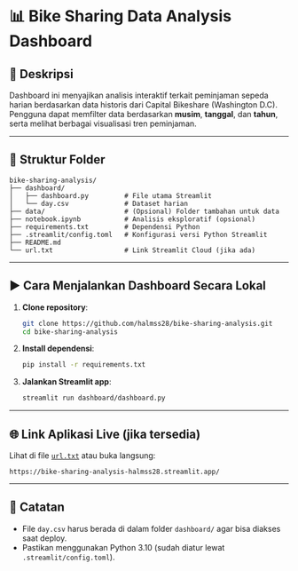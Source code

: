 # 📊 Bike Sharing Data Analysis Dashboard

## 📝 Deskripsi
Dashboard ini menyajikan analisis interaktif terkait peminjaman sepeda harian berdasarkan data historis dari Capital Bikeshare (Washington D.C).  
Pengguna dapat memfilter data berdasarkan **musim**, **tanggal**, dan **tahun**, serta melihat berbagai visualisasi tren peminjaman.

---

## 📁 Struktur Folder

```
bike-sharing-analysis/
├── dashboard/
│   ├── dashboard.py         # File utama Streamlit
│   └── day.csv              # Dataset harian
├── data/                    # (Opsional) Folder tambahan untuk data
├── notebook.ipynb           # Analisis eksploratif (opsional)
├── requirements.txt         # Dependensi Python
├── .streamlit/config.toml   # Konfigurasi versi Python Streamlit
├── README.md
└── url.txt                  # Link Streamlit Cloud (jika ada)
```

---

## ▶️ Cara Menjalankan Dashboard Secara Lokal

1. **Clone repository**:
   ```bash
   git clone https://github.com/halmss28/bike-sharing-analysis.git
   cd bike-sharing-analysis
   ```

2. **Install dependensi**:
   ```bash
   pip install -r requirements.txt
   ```

3. **Jalankan Streamlit app**:
   ```bash
   streamlit run dashboard/dashboard.py
   ```

---

## 🌐 Link Aplikasi Live (jika tersedia)

Lihat di file [`url.txt`](url.txt) atau buka langsung:
```
https://bike-sharing-analysis-halmss28.streamlit.app/
```

---

## 📌 Catatan

- File `day.csv` harus berada di dalam folder `dashboard/` agar bisa diakses saat deploy.
- Pastikan menggunakan Python 3.10 (sudah diatur lewat `.streamlit/config.toml`).
